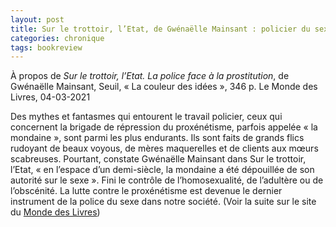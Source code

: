 ```yaml
---
layout: post
title: Sur le trottoir, l’Etat, de Gwénaëlle Mainsant : policier du sexe, un travail « émotionnel »
categories: chronique
tags: bookreview
---
```


À propos de <i>Sur le trottoir, l’Etat. La police face à la prostitution</i>, de Gwénaëlle Mainsant, Seuil, « La couleur des idées », 346 p.
Le Monde des Livres, 04-03-2021

Des mythes et fantasmes qui entourent le travail policier, ceux qui concernent la brigade de répression du proxénétisme, parfois appelée « la mondaine », sont parmi les plus endurants. Ils sont faits de grands flics rudoyant de beaux voyous, de mères maquerelles et de clients aux mœurs scabreuses. Pourtant, constate Gwénaëlle Mainsant dans Sur le trottoir, l’Etat, « en l’espace d’un demi-siècle, la mondaine a été dépouillée de son autorité sur le sexe ». Fini le contrôle de l’homosexualité, de l’adultère ou de l’obscénité. La lutte contre le proxénétisme est devenue le dernier instrument de la police du sexe dans notre société.
(Voir la suite sur le site du [Monde des Livres](https://www.lemonde.fr/livres/article/2021/03/04/sur-le-trottoir-l-etat-de-gwenaelle-mainsant-policier-du-sexe-un-travail-emotionnel_6071986_3260.html))
